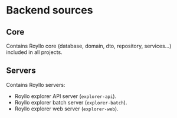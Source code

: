 # Backend sources

## Core

Contains Royllo core (database, domain, dto, repository, services...) included in all projects.

## Servers

Contains Royllo servers:

- Royllo explorer API server (`explorer-api`).
- Royllo explorer batch server (`explorer-batch`).
- Royllo explorer web server (`explorer-web`).